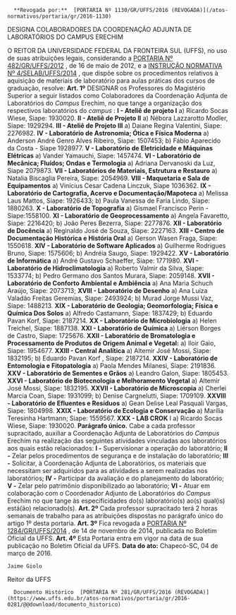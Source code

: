       **Revogada por:**  [PORTARIA Nº 1130/GR/UFFS/2016 (REVOGADA)](/atos-normativos/portaria/gr/2016-1130) 

   DESIGNA COLABORADORES DA COORDENAÇÃO ADJUNTA DE LABORATÓRIOS DO CAMPUS ERECHIM  

 O REITOR DA UNIVERSIDADE FEDERAL DA FRONTEIRA SUL (UFFS), no uso de suas atribuições legais, considerando a [PORTARIA Nº 482/GR/UFFS/2012](https://www.uffs.edu.br/atos-normativos/portaria/gr/2012-0482)  , de 16 de maio de 2012, e a [INSTRUÇÃO NORMATIVA Nº 4/SELAB/UFFS/2014](https://www.uffs.edu.br/atos-normativos/instrucao-normativa/selab/2014-0004)  , que dispõe sobre os procedimentos relativos à aquisição de materiais de laboratório para aulas práticas dos cursos de graduação, resolve:   **Art. 1º** DESIGNAR os Professores do Magistério Superior a seguir listados como Colaboradores da Coordenação Adjunta de Laboratórios do *Campus* Erechim, no que tange a organização dos respectivos laboratórios do *campus* : **I - Ateliê de projeto I**  a) Ricardo Socas Wiese, Siape: 1930020. **II - Ateliê de Projeto II**  a) Nébora Lazzarotto Modler, Siape: 1929294. **III - Ateliê de Projeto III**  a) Daiane Regina Valentini, Siape: 2276982. **IV - Laboratório de Astronomia; Ótica e Física Moderna**  a) Anderson André Genro Alves Ribeiro, Siape: 1507453; b) Fábio Aparecido da Costa - Siape 1928977. **V - Laboratório de Eletricidade e Máquinas Elétricas**  a) Vander Yamauchi, Siape: 1457474. **VI - Laboratório de Mecânica; Fluídos; Ondas e Termologia**  a) Adriana Dervanoski da Luz, Siape 2079873. **VII - Laboratórios de Materiais, Estrutura e Restauro**  a) Natalia Biscaglia Pereira, Siape: 2054969. **VIII - Maquetaria e Sala de Equipamentos**  a) Vinícius Cesar Cadena Linczuk, Siape 1036362. **IX - Laboratório de Cartografia, Acervo e Documentação/Mapoteca**  a) Melissa Laus Mattos, Siape: 1926433;  b) Paula Vanessa de Faria Lindo, Siape: 1880263. **X - Laboratório de Topografia**  a) Gismael Francisco Perin - Siape:1558100. **XI - Laboratório de Geoprocessamento**  a) Angela Favaretto, Siape: 2216420; b) João Peres Bezerra, Siape: 2277876. **XII - Laboratório de Docência**  a) Reginaldo José de Souza, Siape: 2227163. **XIII - Centro de Documentação Histórica e História Oral**  a) Gerson Wasen Fraga, Siape: 1550618. **XIV - Laboratório de Software Aplicados**  a) Guilherme Rodrigues Bruno, Siape: 1575606; b) Andréia Saugo, Siape: 1929422. **XV - Laboratório de Informática**  a) André Gustavo Schaeffer, Siape: 1771980. **XVI - Laboratório de Hidroclimatologia**  a) Roberto Valmir da Silva, Siape: 1533774; b) Pedro Germano dos Santos Murara, Siape: 2059148. **XVII - Laboratório de Conforto Ambiental e Ambiência**  a) Ana Maria Schuch Araújo, Siape: 2073713; **XVIII - Laboratório de Desenho**  a) Ana Luíza Valadão Freitas Geremias, Siape: 2493924; b) Murad Jorge Mussi Vaz, Siape: 1488213. **XIX - Laboratório de Geologia; Geomorfologia; Física e Química Dos Solos**  a) Alfredo Castamann, Siape: 1837429; b) Eduardo Pavan Korf, Siape: 2187214. **XX - Laboratório de Microbiologia**  a) Helen Treichel, Siape: 1887138. **XXI - Laboratório de Química**  a) Liérson Borges de Castro, Siape: 1725676. **XXII - Laboratório de Bromatologia e Processamento de Produtos de Origem Animal e Vegetal:**  a) Iloir Gaio, Siape: 1954677. **XXIII - Central Analítica**  a) Altemir José Mossi, Siape: 1832195; b) Eduardo Pavan Korf , Siape: 2187214. **XXIV - Laboratório de Entomologia e Fitopatologia**  a) Paola Mendes Milanesi, Siape: 2191836. **XXV - Laboratório de Sementes e Grãos**  a) Leandro Galon, Siape: 1805453. **XXVI - Laboratório de Biotecnologia e Melhoramento Vegetal**  a) Altemir José Mossi, Siape: 1832195. **XXVII - Laboratório de Microscopia**  a) Cherlei Marcia Coan, Siape: 1931099; b) Denise Cargnelutti, Siape: 1709109. **XXVIII - Laboratório de Efluentes e Resíduos**  a) Gean Delise Leal Pasquali Vargas, Siape: 1804998. **XXIX - Laboratório de Ecologia e Conservação**  a) Marília Teresinha Hartmann; Siape: 1559567. **XXX - LAB CROK** I a) Ricardo Socas Wiese, Siape: 1930020. **Parágrafo único.** Cabe a cada professor supracitado, auxiliar a Coordenação Adjunta de Laboratórios do *Campus* Erechim na realização das seguintes atividades vinculadas aos laboratórios aos quais estão relacionados: **I -** Supervisionar a operação do laboratório; **II -** Zelar pelos procedimentos de segurança e de instalação do laboratório; **III -** Solicitar, à Coordenação Adjunta de Laboratórios, os materiais que necessitam ser adquiridos para as atividades a serem realizadas nos laboratórios; **IV -** Participar da avaliação e do planejamento do laboratório; **V -** Zelar pelo patrimônio disponibilizado ao laboratório; **VI -** Atuar em colaboração com o Coordenador Adjunto de Laboratórios do *Campus* Erechim no que tange às especificidades do(s) laboratório(s) ao(s) qual(is) está(ão) relacionado(s).   **Art. 2º** Cada professor supracitado terá 2 horas semanais de trabalho para as atribuições dispostas no parágrafo único do artigo 1º desta portaria.   **Art. 3º** Fica revogada a [PORTARIA Nº 1284/GR/UFFS/2014](https://www.uffs.edu.br/atos-normativos/portaria/gr/2014-1284)  , de 14 de novembro de 2014, publicada no Boletim Oficial da UFFS.   **Art. 4º** Esta Portaria entra em vigor na data de sua publicação no Boletim Oficial da UFFS.      **Data do ato:** Chapecó-SC, 04 de março de 2016.   
 

    Jaime Giolo   
 Reitor da UFFS 

      Documento Histórico  [PORTARIA Nº 281/GR/UFFS/2016 (REVOGADA)](https://www.uffs.edu.br/atos-normativos/portaria/gr/2016-0281/@@download/documento_historico)     
      